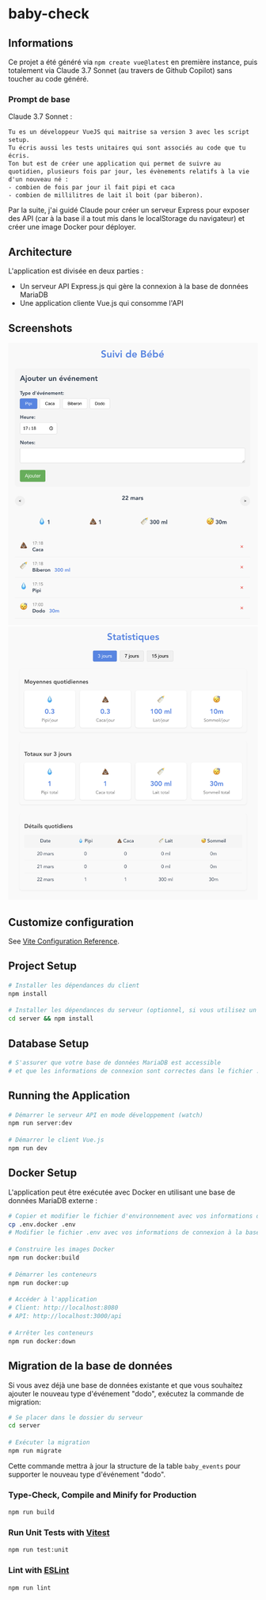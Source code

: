 # baby-check

## Informations

Ce projet a été généré via `npm create vue@latest` en première instance, puis totalement via Claude 3.7 Sonnet (au travers de Github Copilot) sans toucher au code généré.

### Prompt de base

Claude 3.7 Sonnet :

```
Tu es un développeur VueJS qui maitrise sa version 3 avec les script setup.
Tu écris aussi les tests unitaires qui sont associés au code que tu écris.
Ton but est de créer une application qui permet de suivre au quotidien, plusieurs fois par jour, les évènements relatifs à la vie d'un nouveau né :
- combien de fois par jour il fait pipi et caca
- combien de millilitres de lait il boit (par biberon).
```

Par la suite, j'ai guidé Claude pour créer un serveur Express pour exposer des API (car à la base il a tout mis dans le localStorage du navigateur) et créer une image Docker pour déployer.

## Architecture

L'application est divisée en deux parties :

- Un serveur API Express.js qui gère la connexion à la base de données MariaDB
- Une application cliente Vue.js qui consomme l'API

## Screenshots

![Capture d'écran de l'application](doc/Screenshot.png)
![Statistics](doc/Stats.png)

## Customize configuration

See [Vite Configuration Reference](https://vite.dev/config/).

## Project Setup

```sh
# Installer les dépendances du client
npm install

# Installer les dépendances du serveur (optionnel, si vous utilisez un package.json séparé pour le serveur)
cd server && npm install
```

## Database Setup

```sh
# S'assurer que votre base de données MariaDB est accessible
# et que les informations de connexion sont correctes dans le fichier .env
```

## Running the Application

```sh
# Démarrer le serveur API en mode développement (watch)
npm run server:dev

# Démarrer le client Vue.js
npm run dev
```

## Docker Setup

L'application peut être exécutée avec Docker en utilisant une base de données MariaDB externe :

```sh
# Copier et modifier le fichier d'environnement avec vos informations de connexion
cp .env.docker .env
# Modifier le fichier .env avec vos informations de connexion à la base de données

# Construire les images Docker
npm run docker:build

# Démarrer les conteneurs
npm run docker:up

# Accéder à l'application
# Client: http://localhost:8080
# API: http://localhost:3000/api

# Arrêter les conteneurs
npm run docker:down
```

## Migration de la base de données

Si vous avez déjà une base de données existante et que vous souhaitez ajouter le nouveau type d'événement "dodo", exécutez la commande de migration:

```sh
# Se placer dans le dossier du serveur
cd server

# Exécuter la migration
npm run migrate
```

Cette commande mettra à jour la structure de la table `baby_events` pour supporter le nouveau type d'événement "dodo".

### Type-Check, Compile and Minify for Production

```sh
npm run build
```

### Run Unit Tests with [Vitest](https://vitest.dev/)

```sh
npm run test:unit
```

### Lint with [ESLint](https://eslint.org/)

```sh
npm run lint
```
